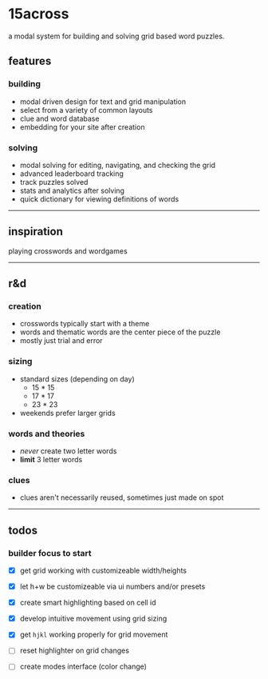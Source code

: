 # 15across

a modal system for building and solving grid based word puzzles.

## features

### building

* modal driven design for text and grid manipulation
* select from a variety of common layouts
* clue and word database
* embedding for your site after creation

### solving 

* modal solving for editing, navigating, and checking the grid
* advanced leaderboard tracking
* track puzzles solved
* stats and analytics after solving
* quick dictionary for viewing definitions of words

---

## inspiration

playing crosswords and wordgames

---

## r&d

### creation

* crosswords typically start with a theme
* words and thematic words are the center piece of the puzzle
* mostly just trial and error

### sizing

* standard sizes (depending on day)
	* 15 * 15
	* 17 * 17
	* 23 * 23
* weekends prefer larger grids 

### words and theories

* _never_ create two letter words
* **limit** 3 letter words

### clues

* clues aren't necessarily reused, sometimes just made on spot

---

## todos

### builder focus to start

- [x] get grid working with customizeable width/heights
- [x] let h+w be customizeable via ui numbers and/or presets
- [x] create smart highlighting based on cell id
- [x] develop intuitive movement using grid sizing
- [x] get `hjkl` working properly for grid movement
- [ ] reset highlighter on grid changes
- [ ] create modes interface (color change)


